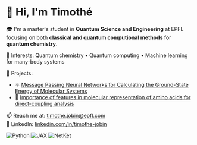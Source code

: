 # 👋 Hi, I'm Timothé

🎓 I'm a master's student in **Quantum Science and Engineering** at EPFL focusing on both **classical and quantum computional methods** for **quantum chemistry**.

<!---💡 I’m currently working on:
- Developing **neural-network quantum states** with message-passing and kernel attention networks.
- Implementing **pseudopotentials** in **NetKet** for molecular simulations. --->

🧠 Interests:
Quantum chemistry • Quantum computing • Machine learning for many-body systems

🔭 Projects:
- ⚛️ [Message Passing Neural Networks for Calculating the Ground-State Energy
of Molecular Systems](https://github.com/tjobin/TP-IV-CQSL)
- 🧬 [Importance of features in molecular representation of amino acids for direct-coupling analysis](https://github.com/CS-433/ml-project-2-pebkac)
<!--- - ⚛️ [NetKet ECP Extension](https://github.com/yourusername/netket-ecp)
- 📚 [Notes on Quantum Path Integrals](https://github.com/yourusername/path-integrals) ---->

📫 Reach me at: [timothe.jobin@epfl.com](timothe.jobin@epfl.com) <br>
💼 LinkedIn: [linkedin.com/in/timothe-jobin](https://www.linkedin.com/in/timothe-jobin/)

![Python](https://img.shields.io/badge/Python-3776AB?logo=python&logoColor=white)
![JAX](https://img.shields.io/badge/JAX-black?logo=jax&logoColor=white)
![NetKet](https://img.shields.io/badge/NetKet-blue)
